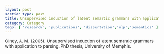 ```yaml
---
layout: post
section-type: post
title: Unsupervised induction of latent semantic grammars with application to parsing
category: Category
tags: [ 'research', 'publications', 'dissertation','nlp','semantics' ]
---
```

Olney, A. M. (2006). Unsupervised induction of latent semantic grammars with application to parsing. PhD thesis, University of Memphis.


